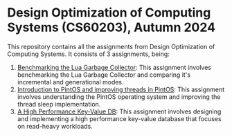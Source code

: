 # Design Optimization of Computing Systems (CS60203), Autumn 2024
This repository contains all the assignments from Design Optimization of Computing Systems. It consists of 3 assignments, being:

1. [Benchmarking the Lua Garbage Collector](./Assignment1): This assignment involves benchmarking the Lua Garbage Collector and comparing it's incremental and generational modes.
2. [Introduction to PintOS and improving threads in PintOS](./Assignment2): This assignment involves understanding the PintOS operating system and improving the thread sleep implementation.
3. [A High Performance Key-Value DB](./Assignment3): This assignment involves designing and implementing a high performance key-value database that focuses on read-heavy workloads.